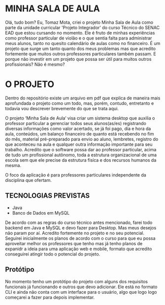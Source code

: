 # MINHA SALA DE AULA

Olá, tudo bom? Eu, Tomaz Mota, criei o projeto Minha Sala de Aula como parte da unidade curricular 'Projeto Integrador' do curso Técnico do SENAC EAD que estou cursando no momento. Ele é fruto de minhas experiências como professor particular de violão e o que sentia falta para administrar meus alunos, tanto no quesito calendário de aulas como no financeiro. É um projeto que surge um tanto quanto dos meus problemas mas que acredito fortemente que muitos outros professores particulares também passam. E porque não investir em um projeto que possa ser útil para muitos outros profissionais? Não é mesmo?


# O PROJETO

Dentro do repositório existe um arquivo em pdf que explica de maneira mais aprofundada o projeto como um todo, mas, porém, contudo, entretanto e todavia vou descrever brevemente do que se trata aqui.

O projeto ‘Minha Sala de Aula’ visa criar um sistema desktop que auxilia o
professor particular a gerenciar todos seus alunos(as/es) registrando diversas informações como valor acertado, se já foi pago, dia e hora da aula, conteúdos, um balanço financeiro de quanto está recebendo no fim do mês, material pré-preparado para envio ao aluno, lembretes, registro do que aconteceu na aula e qualquer outra informação importante para seu trabalho. Acredito que o
software possa dar ao professor particular, acima de tudo um profissional autônomo, toda a estrutura organizacional de uma escola sem que ele precise da estrutura fisíca e dos recursos humanos da mesma.

O foco da aplicação é para professores particulares independente da disciplina que ofertam.

## TECNOLOGIAS PREVISTAS

- Java
- Banco de Dados em MySQL

De acordo com as regras do curso técnico antes mencionado, farei todo backend em Java e MySQL e devo fazer para Desktop. Mas meus desejos não param por aí. Acredito fortemente no projeto e no seu potencial. Seguirei inicialmente os planos de acordo com o curso para que eu possa aproveitar melhor os professores que tenho mas já tenho planos de expanidr a ideia para uma aplicação web e mobile, formato que acredito conseguirei atingir todo o potencial do projeto.

## Protótipo

No momento tenho um protótipo do projeto com alguns dos requisitos funcionais já funcionando e outros que devo adicionar. Ele está no formato CLI e ainda não conta com um interface para o usuário, algo que logo logo começarei a fazer para depois implementar.

